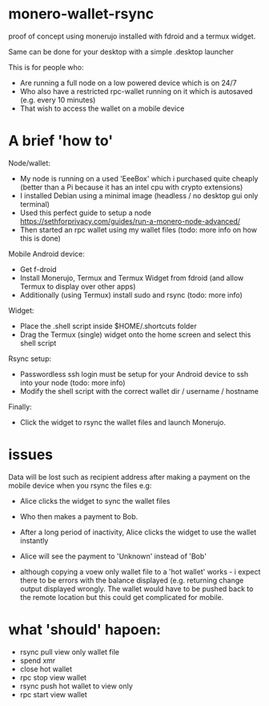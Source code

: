# monero-wallet-rsync
proof of concept using monerujo installed with fdroid and a termux widget. 

Same can be done for your desktop with a simple .desktop launcher 

This is for people who:
- Are running a full node on a low powered device which is on 24/7
- Who also have a restricted rpc-wallet running on it which is autosaved (e.g. every 10 minutes)
- That wish to access the wallet on a mobile device

# A brief 'how to'
Node/wallet:
  - My node is running on a used 'EeeBox' which i purchased quite cheaply (better than a Pi because it has an intel cpu with crypto extensions)
  - I installed Debian using a minimal image (headless / no desktop gui only terminal)
  - Used this perfect guide to setup a node https://sethforprivacy.com/guides/run-a-monero-node-advanced/
  - Then started an rpc wallet using my wallet files (todo: more info on how this is done)

Mobile Android device:
  - Get f-droid
  - Install Monerujo, Termux and Termux Widget from fdroid (and allow Termux to display over other apps)
  - Additionally (using Termux) install sudo and rsync (todo: more info)

Widget:
  - Place the .shell script inside $HOME/.shortcuts folder
  - Drag the Termux (single) widget onto the home screen and select this shell script

Rsync setup:
  - Passwordless ssh login must be setup for your Android device to ssh into your node (todo: more info)
  - Modify the shell script with the correct wallet dir / username / hostname 

Finally:
  - Click the widget to rsync the wallet files and launch Monerujo.

# issues

Data will be lost such as recipient address after making a payment on the mobile device when you rsync the files e.g:
- Alice clicks the widget to sync the wallet files
- Who then makes a payment to Bob.
- After a long period of inactivity, Alice clicks the widget to use the wallet instantly
- Alice will see the payment to 'Unknown' instead of 'Bob'  

- although copying a voew only wallet file to a 'hot wallet' works - i expect there to be errors with the balance displayed (e.g. returning change output displayed wrongly. The wallet would have to be pushed back to the remote location but this could get complicated for mobile. 

# what 'should' hapoen:
- rsync pull view only wallet file
- spend xmr
- close hot wallet 
- rpc stop view wallet
- rsync push hot wallet to view only
- rpc start view wallet
